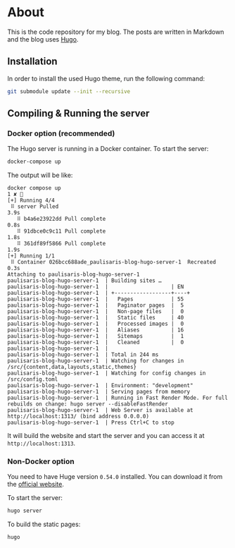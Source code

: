 # About

This is the code repository for my blog. The posts are written in Markdown and the blog
uses [Hugo](https://gohugo.io/getting-started/).

## Installation

In order to install the used Hugo theme, run the following command:

```bash
git submodule update --init --recursive
```

## Compiling & Running the server

### Docker option (recommended)

The Hugo server is running in a Docker container. To start the server:

```bash
docker-compose up
```

The output will be like:

```text
docker compose up                                                               1 ✘ 
[+] Running 4/4
 ⠿ server Pulled                                                                                                                           3.9s
   ⠿ b4a6e23922dd Pull complete                                                                                                            0.8s
   ⠿ 91dbce0c9c11 Pull complete                                                                                                            1.8s
   ⠿ 361df89f5866 Pull complete                                                                                                            1.9s
[+] Running 1/1
 ⠿ Container 026bcc688ade_paulisaris-blog-hugo-server-1  Recreated                                                                         0.3s
Attaching to paulisaris-blog-hugo-server-1
paulisaris-blog-hugo-server-1  | Building sites … 
paulisaris-blog-hugo-server-1  |                    | EN  
paulisaris-blog-hugo-server-1  | +------------------+----+
paulisaris-blog-hugo-server-1  |   Pages            | 55  
paulisaris-blog-hugo-server-1  |   Paginator pages  |  5  
paulisaris-blog-hugo-server-1  |   Non-page files   |  0  
paulisaris-blog-hugo-server-1  |   Static files     | 40  
paulisaris-blog-hugo-server-1  |   Processed images |  0  
paulisaris-blog-hugo-server-1  |   Aliases          | 16  
paulisaris-blog-hugo-server-1  |   Sitemaps         |  1  
paulisaris-blog-hugo-server-1  |   Cleaned          |  0  
paulisaris-blog-hugo-server-1  | 
paulisaris-blog-hugo-server-1  | Total in 244 ms
paulisaris-blog-hugo-server-1  | Watching for changes in /src/{content,data,layouts,static,themes}
paulisaris-blog-hugo-server-1  | Watching for config changes in /src/config.toml
paulisaris-blog-hugo-server-1  | Environment: "development"
paulisaris-blog-hugo-server-1  | Serving pages from memory
paulisaris-blog-hugo-server-1  | Running in Fast Render Mode. For full rebuilds on change: hugo server --disableFastRender
paulisaris-blog-hugo-server-1  | Web Server is available at http://localhost:1313/ (bind address 0.0.0.0)
paulisaris-blog-hugo-server-1  | Press Ctrl+C to stop

```

It will build the website and start the server and you can access it at `http://localhost:1313`.

### Non-Docker option

You need to have Huge version `0.54.0` installed. You can download it from
the [official website](https://gohugo.io/getting-started/installing/).

To start the server:

```bash
hugo server
```

To build the static pages:

```bash
hugo
```
